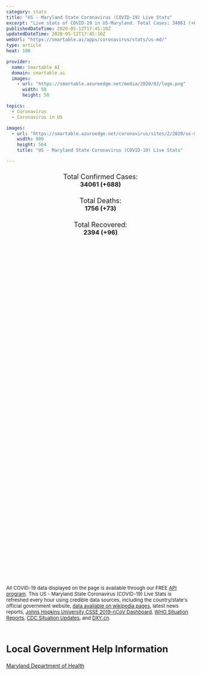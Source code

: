 ```yaml
---
category: stats
title: "US - Maryland State Coronavirus (COVID-19) Live Stats"
excerpt: "Live stats of COVID-19 in US-Maryland. Total Cases: 34061 (+688), Deaths: 1756 (+73), Recoveries: 2394(+96)."
publishedDateTime: 2020-05-12T17:45:10Z
updatedDateTime: 2020-05-12T17:45:10Z
webUrl: "https://smartable.ai/apps/coronavirus/stats/us-md/"
type: article
heat: 100

provider:
  name: Smartable AI
  domain: smartable.ai
  images:
    - url: "https://smartable.azureedge.net/media/2020/02/logo.png"
      width: 50
      height: 50

topics:
  - Coronavirus
  - Coronavirus in US

images:
  - url: "https://smartable.azureedge.net/coronavirus/sites/2/2020/us-md.jpg"
    width: 900
    height: 564
    title: "US - Maryland State Coronavirus (COVID-19) Live Stats"

---
```

<div class="total-stats" style="text-align: center;">
    <h3>
	    <div style="font-size: 18px; font-weight: 400;">Total Confirmed Cases:</div>
	    34061 (<span class='red'>+688</span>)
    </h3>
    <h3>
	    <div style="font-size: 18px; font-weight: 400;">Total Deaths:</div>
	    1756 (<span class='red'>+73</span>)
    </h3>
    <h3>
	    <div style="font-size: 18px; font-weight: 400;">Total Recovered:</div>
	    2394 (<span class='green'>+96</span>)
    </h3>
</div>

<script type="text/javascript" src="https://www.gstatic.com/charts/loader.js"></script>

<div id="time_series_chart" style="width: 100%; height: 400px;"></div>
<script type="text/javascript">
  google.charts.load('current', {'packages':['corechart']});
  google.charts.setOnLoadCallback(drawChart);
  function drawChart() {
    var data = google.visualization.arrayToDataTable([
      ['Date', 'Total Cases', 'Total Deaths', 'Total Recovered'],
      ['1/22/2020', 0, 0, 0],['1/23/2020', 0, 0, 0],['1/24/2020', 0, 0, 0],['1/25/2020', 0, 0, 0],['1/26/2020', 0, 0, 0],['1/27/2020', 0, 0, 0],['1/28/2020', 0, 0, 0],['1/29/2020', 0, 0, 0],['1/30/2020', 0, 0, 0],['1/31/2020', 0, 0, 0],['2/1/2020', 0, 0, 0],['2/2/2020', 0, 0, 0],['2/3/2020', 0, 0, 0],['2/4/2020', 0, 0, 0],['2/5/2020', 0, 0, 0],['2/6/2020', 0, 0, 0],['2/7/2020', 0, 0, 0],['2/8/2020', 0, 0, 0],['2/9/2020', 0, 0, 0],['2/10/2020', 0, 0, 0],['2/11/2020', 0, 0, 0],['2/12/2020', 0, 0, 0],['2/13/2020', 0, 0, 0],['2/14/2020', 0, 0, 0],['2/15/2020', 0, 0, 0],['2/16/2020', 0, 0, 0],['2/17/2020', 0, 0, 0],['2/18/2020', 0, 0, 0],['2/19/2020', 0, 0, 0],['2/20/2020', 0, 0, 0],['2/21/2020', 0, 0, 0],['2/22/2020', 0, 0, 0],['2/23/2020', 0, 0, 0],['2/24/2020', 0, 0, 0],['2/25/2020', 0, 0, 0],['2/26/2020', 0, 0, 0],['2/27/2020', 0, 0, 0],['2/28/2020', 0, 0, 0],['2/29/2020', 0, 0, 0],['3/1/2020', 0, 0, 0],['3/2/2020', 0, 0, 0],['3/3/2020', 0, 0, 0],['3/4/2020', 0, 0, 0],['3/5/2020', 0, 0, 0],['3/6/2020', 3, 0, 0],['3/7/2020', 3, 0, 0],['3/8/2020', 5, 0, 0],['3/9/2020', 5, 0, 0],['3/10/2020', 5, 0, 0],['3/11/2020', 9, 0, 0],['3/12/2020', 12, 0, 0],['3/13/2020', 20, 0, 0],['3/14/2020', 27, 0, 3],['3/15/2020', 32, 0, 3],['3/16/2020', 40, 0, 3],['3/17/2020', 58, 0, 3],['3/18/2020', 81, 1, 3],['3/19/2020', 99, 1, 3],['3/20/2020', 138, 2, 3],['3/21/2020', 178, 3, 3],['3/22/2020', 225, 3, 3],['3/23/2020', 259, 3, 3],['3/24/2020', 311, 4, 3],['3/25/2020', 373, 4, 3],['3/26/2020', 511, 4, 3],['3/27/2020', 691, 5, 3],['3/28/2020', 956, 8, 3],['3/29/2020', 1110, 13, 3],['3/30/2020', 1261, 13, 46],['3/31/2020', 1473, 17, 46],['4/1/2020', 1765, 29, 53],['4/2/2020', 2066, 34, 53],['4/3/2020', 2445, 39, 53],['4/4/2020', 2829, 48, 73],['4/5/2020', 3223, 60, 73],['4/6/2020', 3610, 83, 184],['4/7/2020', 3912, 95, 288],['4/8/2020', 4958, 114, 288],['4/9/2020', 5547, 126, 288],['4/10/2020', 6279, 156, 55],['4/11/2020', 6938, 180, 55],['4/12/2020', 7413, 207, 55],['4/13/2020', 8063, 229, 55],['4/14/2020', 10983, 330, 55],['4/15/2020', 11445, 339, 55],['4/16/2020', 12097, 338, 55],['4/17/2020', 12772, 421, 55],['4/18/2020', 13421, 452, 55],['4/19/2020', 13928, 472, 55],['4/20/2020', 14646, 511, 55],['4/21/2020', 15124, 600, 917],['4/22/2020', 15646, 709, 981],['4/23/2020', 16440, 754, 981],['4/24/2020', 17314, 871, 981],['4/25/2020', 17766, 875, 1165],['4/26/2020', 18581, 910, 1177],['4/27/2020', 19487, 945, 1263],['4/28/2020', 20113, 1016, 1263],['4/29/2020', 20849, 1078, 1263],['4/30/2020', 21742, 1140, 1263],['5/1/2020', 23103, 1194, 1390],['5/2/2020', 24473, 1251, 1517],['5/3/2020', 25462, 1281, 1517],['5/4/2020', 26408, 1317, 1517],['5/5/2020', 27117, 1390, 1517],['5/6/2020', 28163, 1437, 1903],['5/7/2020', 29374, 1503, 1903],['5/8/2020', 30485, 1560, 2041],['5/9/2020', 31534, 1614, 2041],['5/10/2020', 32587, 1644, 2041],['5/11/2020', 33373, 1683, 2298],['5/12/2020', 34061, 1756, 2394],
    ]);
    var options = {
      curveType: 'none',
      chartArea: {'width': '80%', 'height': '80%'},
      legend: { position: 'top' },
      lineWidth: 5,
      colors: ['#f60109', '#444444', '#81B71F']
    };
    var chart = new google.visualization.LineChart(document.getElementById('time_series_chart'));
    chart.draw(data, options);
  }
</script>

<div id="geo_chart" style="width: 100%; height: 500px;"></div>
<script type="text/javascript">
  google.charts.load('current', {
    'packages':['geochart'],
    'mapsApiKey': 'AIzaSyDk1HhVhLaveyKrUhhHZ5YwzIpEcbdal6U'
  });
  google.charts.setOnLoadCallback(drawRegionsMap);
  function drawRegionsMap() {
    var data = google.visualization.arrayToDataTable([
      ['LATITUDE', 'LONGITUDE', 'DESCRIPTION', 'Total Cases', 'Total Deaths'],
      [39.1457, -76.7745, "Anne Arundel", 2501, 124],[39.424, -76.6177, "Baltimore", 3964, 194],[38.4728, -76.4895, "Calvert", 210, 11],[38.917, -75.9419, "Caroline", 167, 0],[39.657, -77.1683, "Carroll", 583, 58],[39.7003, -76.0586, "Cecil", 267, 13],[38.2646, -76.8496, "Charles", 757, 54],[39.3237, -77.3411, "Frederick", 1273, 74],[39.2924, -79.3525, "Garrett", 6, 0],[39.5839, -76.3637, "Harford", 609, 25],[39.1941, -76.7427, "Howard", 1224, 31],[39.3425, -75.8787, "Kent", 116, 13],[39.1547, -77.2405, "Montgomery", 6944, 388],[38.7849, -76.8721, "Prince George's", 9704, 359],[38.9853, -76.1677, "Queen Anne's", 100, 9],[38.0831, -75.8521, "Somerset", 50, 0],[38.1155, -76.4771, "St. Mary's", 244, 9],[38.7884, -76.2243, "Talbot", 61, 1],[39.3767, -77.7341, "Washington", 283, 9],[38.2672, -75.8938, "Wicomico", 690, 16],[38.1655, -75.3968, "Worcester", 114, 4],[38.3357, -76.2238, "Dorchester", 98, 2],[39.5653, -78.7054, "Allegany", 146, 12],
    ]);
    var options = {
      backgroundColor: {fill:'transparent',stroke:'#FFF' ,strokeWidth:0 }, 
      displayMode: 'markers',
      region: 'US-MD', 
      resolution: 'metros',
      colorAxis: {colors: ['#F27D81', '#f60109']},
      sizeAxis: {minSize:3,  maxSize:12},
    };
    var chart = new google.visualization.GeoChart(document.getElementById('geo_chart'));
    chart.draw(data, options);
  };
</script>

<div id="geo_table"></div>
<script type="text/javascript">
  google.charts.load('current', {'packages':['table']});
  google.charts.setOnLoadCallback(drawTable);
  function drawTable() {
    var data = new google.visualization.DataTable();
    data.addColumn('string', 'Location');
    data.addColumn('number', 'Total Cases');
    data.addColumn('number', 'New Cases');
    data.addColumn('number', 'Active Cases');
    data.addColumn('number', 'Total Deaths');
    data.addColumn('number', 'New Deaths');
    data.addColumn('number', 'Total Recovered');
    data.addRows([
      [{v:"Anne Arundel", f:"Anne Arundel"}, 2501, 9, 2377, 124, 0, 0],[{v:"Baltimore", f:"Baltimore"}, 3964, 16, 3770, 194, 0, 0],[{v:"Calvert", f:"Calvert"}, 210, 1, 199, 11, 0, 0],[{v:"Caroline", f:"Caroline"}, 167, 0, 167, 0, 0, 0],[{v:"Carroll", f:"Carroll"}, 583, 0, 525, 58, 0, 0],[{v:"Cecil", f:"Cecil"}, 267, 0, 254, 13, 0, 0],[{v:"Charles", f:"Charles"}, 757, 1, 703, 54, 0, 0],[{v:"Frederick", f:"Frederick"}, 1273, 6, 1147, 74, 0, 52],[{v:"Garrett", f:"Garrett"}, 6, 0, 6, 0, 0, 0],[{v:"Harford", f:"Harford"}, 609, 0, 584, 25, 0, 0],[{v:"Howard", f:"Howard"}, 1224, 1, 1193, 31, 0, 0],[{v:"Kent", f:"Kent"}, 116, 0, 103, 13, 0, 0],[{v:"Montgomery", f:"Montgomery"}, 6944, 35, 6553, 388, 0, 3],[{v:"Prince George's", f:"Prince George's"}, 9704, 17, 9345, 359, 0, 0],[{v:"Queen Anne's", f:"Queen Anne's"}, 100, 0, 91, 9, 0, 0],[{v:"Somerset", f:"Somerset"}, 50, 0, 50, 0, 0, 0],[{v:"St. Mary's", f:"St. Mary's"}, 244, 0, 235, 9, 0, 0],[{v:"Talbot", f:"Talbot"}, 61, 0, 60, 1, 0, 0],[{v:"Washington", f:"Washington"}, 283, 0, 274, 9, 0, 0],[{v:"Wicomico", f:"Wicomico"}, 690, 0, 674, 16, 0, 0],[{v:"Worcester", f:"Worcester"}, 114, 1, 110, 4, 0, 0],[{v:"Dorchester", f:"Dorchester"}, 98, 0, 96, 2, 0, 0],[{v:"Allegany", f:"Allegany"}, 146, 0, 134, 12, 0, 0],
    ]);
    data.setProperty(0, 0, 'style', 'min-width:100px');
    var table = new google.visualization.Table(document.getElementById('geo_table'));
    table.draw(data, {allowHtml: true, sortColumn: 2, sortAscending: false, width: '660px', height: '100%'});
  }
</script>

<span style="font-size: 13px">All COVID-19 data displayed on the page is available through our FREE <a href="https://developer.smartable.ai">API program</a>. This US - Maryland State Coronavirus (COVID-19) Live Stats is refreshed every hour using credible data sources, including the country/state's official government website, <a href="https://en.wikipedia.org/wiki/2019%E2%80%9320_coronavirus_pandemic" target="_blank">data available on wikipedia pages</a>, latest news reports, <a href="https://systems.jhu.edu/research/public-health/ncov/" target="_blank">Johns Hopkins University CSSE 2019-nCoV Dashboard</a>, <a href="https://www.who.int/emergencies/diseases/novel-coronavirus-2019/situation-reports" target="_blank">WHO Situation Reports</a>, <a href="https://www.cdc.gov/coronavirus/2019-ncov/index.html" target="_blank">CDC Situation Updates</a>, and <a href="https://ncov.dxy.cn/ncovh5/view/pneumonia" target="_blank">DXY.cn</a>.</span>

<h2 id="news" class="center" style="margin-top: 60px; font-size: 25px;">Local Government Help Information</h2>
<div class="info center">
<a href="https://phpa.health.maryland.gov/Pages/Novel-coronavirus.aspx" target="_blank">Maryland Department of Health</a>
</div>

